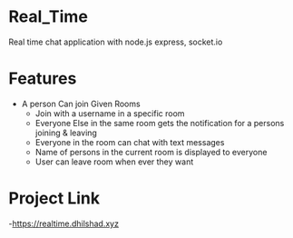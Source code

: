 # Real_Time
Real time chat application with node.js express, socket.io

# Features

- A person Can join Given Rooms
  - Join with a username in a specific room  
  - Everyone Else in the same room gets the notification for a persons joining & leaving
  - Everyone in the room can chat with text messages
  - Name of persons in the current room is displayed to everyone
  - User can leave room when ever they want

# Project Link

-https://realtime.dhilshad.xyz
